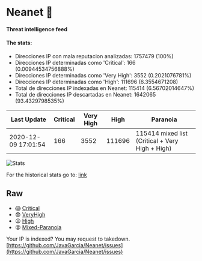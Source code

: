 # Neanet :hocho:
#### Threat intelligence feed
#### The stats:

- Direcciones IP con mala reputacion analizadas: 1757479 (100%)
- Direcciones IP determinadas como 'Critical':  166 (0.00944534756888%)
- Direcciones IP determinadas como 'Very High':  3552 (0.2021076781%)
- Direcciones IP determinadas como 'High':  111696 (6.3554671208)
- Total de direcciones IP indexadas en Neanet:  115414 (6.56702014647%)
- Total de direcciones IP descartadas en Neanet:  1642065 (93.4329798535%)

| Last Update | Critical | Very High | High | Paranoia |
| --- | --- | --- | --- | --- |
| 2020-12-09 17:01:54 | 166 | 3552 | 111696 | 115414 mixed list (Critical + Very High + High)|

![Stats](https://docs.google.com/spreadsheets/d/e/2PACX-1vSnaNMIXVabIpDJjufMlzH7poXnshF3mgd8Is1g9ytUEzVsP5my4Trn8f-xkoLLQ38xpL3HtmUexLo6/pubchart?oid=501124687&format=image)

For the historical stats go to: [link](/stats.csv)
## Raw
- :scream: [Critical](https://raw.githubusercontent.com/JavaGarcia/Neanet/master/blacklists/neanet_critical.txt)
- :fearful: [VeryHigh](https://raw.githubusercontent.com/JavaGarcia/Neanet/master/blacklists/neanet_veryHigh.txtt)
- :frowning: [High](https://raw.githubusercontent.com/JavaGarcia/Neanet/master/blacklists/neanet_high.txt)
- :dizzy_face: [Mixed-Paranoia](https://raw.githubusercontent.com/JavaGarcia/Neanet/master/blacklists/neanet_all.txt)


Your IP is indexed? You may request to takedown. [https://github.com/JavaGarcia/Neanet/issues](https://github.com/JavaGarcia/Neanet/issues)










































































































































































































































































































































































































































































































































































































































































































































































































































































































































































































































































































































































































































































































































































































































































































































































































































































































































































































































































































































































































































































































































































































































































































































































































































































































































































































































































































































































